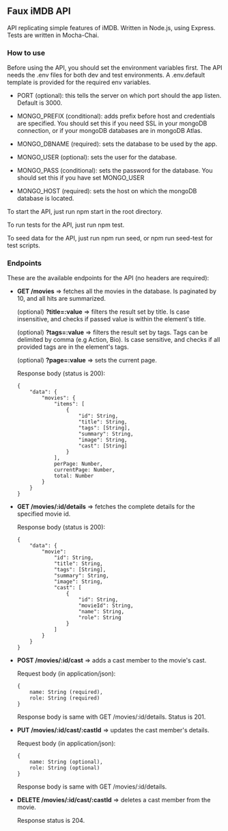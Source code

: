 ## Faux iMDB API
API replicating simple features of iMDB. Written in Node.js, using Express. Tests are written in Mocha-Chai.

### How to use
Before using the API, you should set the environment variables first. The API needs the .env files for both dev and test environments. A .env.default template is provided for the required env variables.

* PORT (optional): this tells the server on which port should the app listen. Default is 3000.

* MONGO_PREFIX (conditional): adds prefix before host and credentials are specified. You should set this if you need SSL in your mongoDB connection, or if your mongoDB databases are in mongoDB Atlas.

* MONGO_DBNAME (required): sets the database to be used by the app.

* MONGO_USER (optional): sets the user for the database.

* MONGO\_PASS (conditional): sets the password for the database. You should set this if you have set MONGO_USER

* MONGO_HOST (required): sets the host on which the mongoDB database is located.

To start the API, just run npm start in the root directory.

To run tests for the API, just run npm test.

To seed data for the API, just run npm run seed, or npm run seed-test for test scripts.

### Endpoints
These are the available endpoints for the API (no headers are required): 

* **GET /movies** => fetches all the movies in the database. Is paginated by 10, and all hits are summarized.

    (optional) **?title=:value** => filters the result set by title. Is case insensitive, and checks if passed value is within the element's title.

    (optional) **?tags=:value** => filters the result set by tags. Tags can be delimited by comma (e.g Action, Bio). Is case sensitive, and checks if all provided tags are in the element's tags.

    (optional) **?page=:value** => sets the current page.


    Response body (status is 200): 
    ```
    {
        "data": {
            "movies": {
                "items": [
                    {
                        "id": String,
                        "title": String,
                        "tags": [String],
                        "summary": String,
                        "image": String,
                        "cast": [String]
                    }
                ],
                perPage: Number,
                currentPage: Number,
                total: Number
            }
        }
    }
    ```

* **GET /movies/:id/details** => fetches the complete details for the specified movie id.

    Response body (status is 200): 
    ```
    {
        "data": {
            "movie": 
                "id": String,
                "title": String,
                "tags": [String],
                "summary": String,
                "image": String,
                "cast": [
                    {
                        "id": String,
                        "movieId": String,
                        "name": String,
                        "role": String
                    }
                ]
            }
        }
    }
    ```


* **POST /movies/:id/cast** => adds a cast member to the movie's cast.

    Request body (in application/json):
    ```
    {
        name: String (required),
        role: String (required)
    }
    ```

    Response body is same with GET /movies/:id/details. Status is 201.


* **PUT /movies/:id/cast/:castId** => updates the cast member's details.

    Request body (in application/json):
    ```
    {
        name: String (optional),
        role: String (optional)
    }
    ```

    Response body is same with GET /movies/:id/details.


* **DELETE /movies/:id/cast/:castId** => deletes a cast member from the movie.

    Response status is 204.